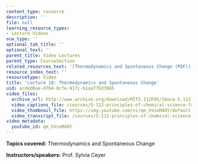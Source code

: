 ```yaml
---
content_type: resource
description: ''
file: null
learning_resource_types:
- Lecture Videos
ocw_type: ''
optional_tab_title: ''
optional_text: ''
parent_title: Video Lectures
parent_type: CourseSection
related_resources_text: '[Thermodynamics and Spontaneous Change (PDF)](/courses/5-112-principles-of-chemical-science-fall-2005/resources/lecture18)'
resource_index_text: ''
resourcetype: Video
title: 'Lecture 18: Thermodynamics and Spontaneous Change'
uid: acd4d0ae-d7b4-0cfe-917c-b1aa77633985
video_files:
  archive_url: http://www.archive.org/download/MIT5.112F05/18ocw-5.112-24oct2005-220k.mp4
  video_captions_file: /courses/5-112-principles-of-chemical-science-fall-2005/8fd72c483a4f5c7eb9ea4ce555f0e4ce_qm_hVsoM4OY.vtt
  video_thumbnail_file: https://img.youtube.com/vi/qm_hVsoM4OY/default.jpg
  video_transcript_file: /courses/5-112-principles-of-chemical-science-fall-2005/666457eb85b1f2f7104c09095ee00986_qm_hVsoM4OY.pdf
video_metadata:
  youtube_id: qm_hVsoM4OY
---
```


**Topics covered:** Thermodynamics and Spontaneous Change

**Instructors/speakers:** Prof. Sylvia Ceyer